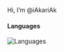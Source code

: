 Hi, I’m @iAkariAk


#### Languages
![Languages](https://github-readme-stats.vercel.app/api/top-langs/?username=iAkari&title_color=f44336&theme=dark&langs_count=3)
